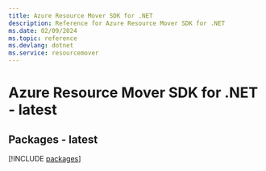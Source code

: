 ```yaml
---
title: Azure Resource Mover SDK for .NET
description: Reference for Azure Resource Mover SDK for .NET
ms.date: 02/09/2024
ms.topic: reference
ms.devlang: dotnet
ms.service: resourcemover
---
```

# Azure Resource Mover SDK for .NET - latest
## Packages - latest
[!INCLUDE [packages](resource-mover-index.md)]